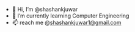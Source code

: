 - 👋 Hi, I’m @shashankjuwar
- 🌱 I’m currently learning Computer Engineering
- 📫 reach me @shashankjuwar1@gmail.com

